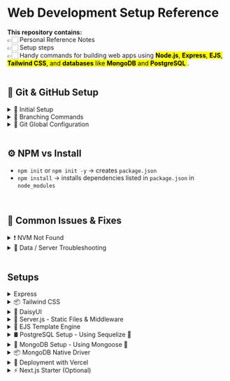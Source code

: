 # Web Development Setup Reference

<b>This repository contains: </br></b>
👉🏻 Personal Reference Notes <br/>
👉🏻 Setup steps <br/>
👉🏻 Handy commands for building web apps using <mark>**Node.js**, **Express**, **EJS**, **Tailwind CSS**, and **databases** like **MongoDB** and **PostgreSQL** </mark>. <br/>
<br/>

## 🔧 Git & GitHub Setup

<details>
<summary>🚀 Initial Setup</summary>

```bash
git init
git add .
git commit -m "Initial commit"
git remote add origin https://github.com/divyanshu-dugar/repo-name.git
git push -u origin main  # future pushes can use just: git push
````

</details>

<details>
<summary>🌿 Branching Commands</summary>

```bash
git branch                    # view branches
git branch -m main            # rename current branch to main
git checkout main             # switch to main branch
# OR
git switch main
```

</details>

<details>
<summary>👤 Git Global Configuration</summary>

```bash
git config --global user.name "Your Name"
git config --global user.email "your@email.com"
```

</details>
<br/>

## ⚙️ NPM vs Install

- `npm init` or `npm init -y` → creates `package.json`
- `npm install` → installs dependencies listed in `package.json` in `node_modules`
<br/>

## 🧪 Common Issues & Fixes

<details>
<summary>❗ NVM Not Found</summary>

```bash
# If `nvm` is not recognized
export NVM_DIR="$HOME/.nvm"
[ -s "$NVM_DIR/nvm.sh" ] && \. "$NVM_DIR/nvm.sh"
[ -s "$NVM_DIR/bash_completion" ] && \. "$NVM_DIR/bash_completion"
````

</details>

<details>
<summary>🧹 Data / Server Troubleshooting</summary>

* Already added bad data → remove it manually
* Data might not exist → use `?` optional chaining (`data?.field`)
* Data might not be pushed to hosting server
* Server not watching for changes → restart server

</details>
<br/>

## Setups

<details>
<summary>Express</summary>
<br/>
  
```bash
npm init -y
npm i express
```

Add `node_modules` to `.gitignore`
</details>

<details>
<summary>📦 Tailwind CSS</summary>
<br/>
  
```bash
npm install -D tailwindcss
npx tailwindcss init
```

Update `tailwind.config.js`:

```js
module.exports = {
  content: ["./views/**/*.html"],
  theme: {
    extend: {},
  },
  plugins: [],
}
```

Update `package.json`:

```json
"scripts": {
  "tw:build": "tailwindcss build -i ./public/css/tailwind.css -o ./public/css/main.css"
}
```

Include in HTML:

```html
<link rel="stylesheet" href="/css/main.css" />
```

Build CSS:

```bash
npm run tw:build
```

</details>

<details>
<summary>🎨 DaisyUI</summary>
<br/>
  
```bash
npm i @tailwindcss/typography daisyui
```

Update plugins in `tailwind.config.js`:

```js
plugins: [require('@tailwindcss/typography'), require('daisyui')]
```

</details>

<details>
<summary>📂 Server.js - Static Files & Middleware</summary>
<br/>
  
```js
const path = require('path');
app.use(express.static(path.join(__dirname, 'public')));
app.use(express.json());
```

```js
res.sendFile(path.join(__dirname, 'views', 'home.html'));
```

```js
module.exports = app;
```

</details>

<details>
<summary> 📝 EJS Template Engine </summary>
<br/>
  
```bash
npm install ejs
```

In `server.js`:

```js
app.set('view engine', 'ejs');
```
</details>

<details>
<summary>🛢️ PostgreSQL Setup - Using Sequelize 🐘</summary>
<br/>

```bash
npm install sequelize pg pg-hstore
```

In `server.js`:

```js
const Sequelize = require('sequelize');
```
</details>

<details>
<summary>🍃 MongoDB Setup - Using Mongoose 🌿</summary>
<br/>

This is how we set up MongoDB with **Next.js API routes** using **Mongoose** (ODM). You will create a shared `mongooseConnect()` function and model, then build out CRUD API routes.

### 📦 Install Mongoose

```bash
npm install mongoose
````

### 📁 lib/dbUtils.js

This contains both out Mongoose connection logic and the model, in this case `UserModel`.

```js
// File: lib/dbUtils.js

import mongoose from 'mongoose';

const userSchema = new mongoose.Schema({
  name: {
    type: String,
    required: true,
    unique: true,
  },
});

mongoose.models = {}; // Avoid OverwriteModelError in dev
export const UserModel = mongoose.model('users', userSchema);

export async function mongooseConnect() {
  if (mongoose.connections[0].readyState) {
    return true; // Already connected
  }

  try {
    await mongoose.connect("mongodb+srv://<username>:<password>@cluster.mongodb.net/<dbname>?retryWrites=true&w=majority");
    return true;
  } catch (err) {
    throw new Error(err);
  }
}
```

### 🧩 API Routes – Create, Read (All)

```js
// File: /pages/api/users/index.js

import { UserModel, mongooseConnect } from '@/lib/dbUtils';

export default async function handler(req, res) {
  const { name } = req.body;
  const { method } = req;

  try {
    await mongooseConnect();

    switch (method) {
      case 'GET': // GET /api/users
        const users = await UserModel.find().exec();
        res.status(200).json(users);
        break;

      case 'POST': // POST /api/users
        const newUser = new UserModel({ name });
        await newUser.save();
        res.status(200).json({ message: `User: ${name} Created` });
        break;

      default:
        res.setHeader('Allow', ['GET', 'POST']);
        res.status(405).end(`Method ${method} Not Allowed`);
    }
  } catch (err) {
    res.status(500).json({ message: err.message });
  }
}
```

### 🧩 API Routes – Read (One), Update, Delete

```js
// File: /pages/api/users/[id].js

import { UserModel, mongooseConnect } from '@/lib/dbUtils';

export default async function handler(req, res) {
  const { id } = req.query;
  const { name } = req.body;
  const { method } = req;

  try {
    await mongooseConnect();

    switch (method) {
      case 'GET': // GET /api/users/:id
        const user = await UserModel.findById(id).exec();
        res.status(200).json(user);
        break;

      case 'PUT': // PUT /api/users/:id
        await UserModel.updateOne({ _id: id }, { $set: { name } }).exec();
        res.status(200).json({ message: `User with id: ${id} updated` });
        break;

      case 'DELETE': // DELETE /api/users/:id
        await UserModel.deleteOne({ _id: id }).exec();
        res.status(200).json({ message: `Deleted User with id: ${id}` });
        break;

      default:
        res.setHeader('Allow', ['GET', 'PUT', 'DELETE']);
        res.status(405).end(`Method ${method} Not Allowed`);
    }
  } catch (err) {
    res.status(500).json({ message: err.message });
  }
}
```

Setting up MongoDB URI in `.env.local` file:

```
MONGODB_URI=mongodb+srv://<user>:<pass>@cluster.mongodb.net/dbname
```

</details>

</details>

<details>
<summary>📦 MongoDB Native Driver</summary>
<br/>
  
```bash
npm install mongodb
```

</details>

<details>
<summary>🚀 Deployment with Vercel</summary>
  <details>
  <summary>vercel.json (Custom Config)</summary>
  
  Example:
  
  ```json
  {
    "rewrites": [
      { "source": "/(.*)", "destination": "/server.js" }
    ]
  }
  ```
  </details>
</details>

<details>
<summary>⚡ Next.js Starter (Optional) </summary>
<br/>
  
```bash
npx create-next-app@latest my-app --use-npm
```
</details>

